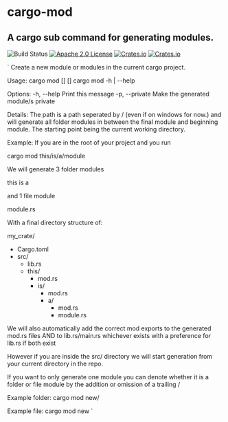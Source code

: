 # cargo-mod 
A cargo sub command for generating modules.
----
![Build Status](https://travis-ci.org/ChasingLogic/cargo-mod.svg?branch=master)
[![Apache 2.0 License](https://img.shields.io/badge/license-Apache%202.0-ff69b4.svg)](https://github.com/ChasingLogic/cargo-mod/blob/master/LICENSE)
[![Crates.io](https://img.shields.io/crates/v/cargo-mod.svg)](https://crates.io/crates/cargo-mod)
[![Crates.io](https://img.shields.io/crates/d/cargo-mod.svg)](https://crates.io/crates/cargo-mod)

`
Create a new module or modules in the current cargo project.

Usage:
  cargo mod [<options>] [<path>]
  cargo mod -h | --help

Options:
  -h, --help        Print this message
  -p, --private     Make the generated module/s private

Details:
The path is a path seperated by / (even if on windows for now.) and will generate all folder modules
in between the final module and beginning module. The starting point being the current working directory.

Example:
If you are in the root of your project and you run

cargo mod this/is/a/module

We will generate 3 folder modules

this
is
a

and 1 file module

module.rs

With a final directory structure of:

my_crate/
 - Cargo.toml
 - src/
    - lib.rs
    - this/
      - mod.rs
      - is/
        - mod.rs
        - a/
          - mod.rs
          - module.rs

We will also automatically add the correct mod exports to the generated mod.rs files AND to lib.rs/main.rs
whichever exists with a preference for lib.rs if both exist

However if you are inside the src/ directory we will start generation from your current directory in the repo.

If you want to only generate one module you can denote whether it is a folder or file module by the addition or omission
of a trailing /

Example folder:
cargo mod new/

Example file:
cargo mod new
`
